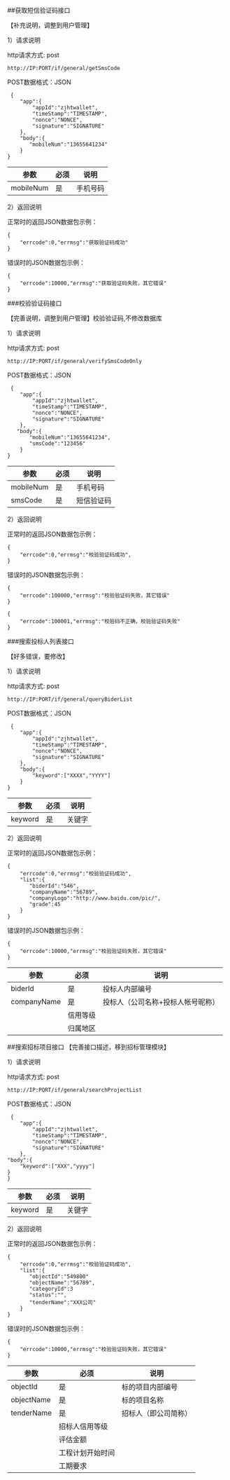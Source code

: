 ##获取短信验证码接口

【补充说明，调整到用户管理】

1）请求说明

http请求方式: post

    http://IP:PORT/if/general/getSmsCode


POST数据格式：JSON

     {
        "app":{
            "appId":"zjhtwallet",
            "timeStamp":"TIMESTAMP", 
            "nonce":"NONCE",
            "signature":"SIGNATURE"
        },
    	"body":{
	       "mobileNum":"13655641234"
	    }
    }


参数|必须|说明
------|------|-------
mobileNum|是|手机号码

2）返回说明

正常时的返回JSON数据包示例：

    {
        "errcode":0,"errmsg":"获取验证码成功"
    }

错误时的JSON数据包示例：

    {
        "errcode":10000,"errmsg":"获取验证码失败，其它错误"
    }



###校验验证码接口

【完善说明，调整到用户管理】校验验证码,不修改数据库

1）请求说明

http请求方式: post

    http://IP:PORT/if/general/verifySmsCodeOnly


POST数据格式：JSON

     {
        "app":{
            "appId":"zjhtwallet",
            "timeStamp":"TIMESTAMP", 
            "nonce":"NONCE",
            "signature":"SIGNATURE"
        },
	   "body":{
	       "mobileNum":"13655641234",
	       "smsCode":"123456"
	    }
    }


参数|必须|说明
------|------|-------
mobileNum|是|手机号码
smsCode|是|短信验证码

2）返回说明

正常时的返回JSON数据包示例：

    {
        "errcode":0,"errmsg":"校验验证码成功",
    }

错误时的JSON数据包示例：

    {
        "errcode":100000,"errmsg":"校验验证码失败，其它错误"
    }

    {
        "errcode":100001,"errmsg":"校验码不正确，校验验证码失败"
    }



###搜索投标人列表接口

【好多错误，要修改】

1）请求说明

http请求方式: post

    http://IP:PORT/if/general/queryBiderList


POST数据格式：JSON

     {
        "app":{
            "appId":"zjhtwallet",
            "timeStamp":"TIMESTAMP", 
            "nonce":"NONCE",
            "signature":"SIGNATURE"
        },
        "body":{
            "keyword":["XXXX","YYYY"]
        }
    }


参数|必须|说明
------|------|-------
keyword|是|关键字

2）返回说明

正常时的返回JSON数据包示例：

    {
        "errcode":0,"errmsg":"校验验证码成功",
        "list":{
           "biderId":"546",
           "companyName":"56789",
           "companyLogo":"http://www.baidu.com/pic/",
           "grade":45
        }
    }

错误时的JSON数据包示例：

    {
        "errcode":10000,"errmsg":"校验验证码失败，其它错误"
    }


参数|必须|说明
----|----|----
biderId|是|投标人内部编号
companyName|是|投标人（公司名称+投标人帐号昵称）
||信用等级
||归属地区


##搜索招标项目接口
【完善接口描述，移到招标管理模块】

1）请求说明

http请求方式: post

    http://IP:PORT/if/general/searchProjectList


POST数据格式：JSON

     {
        "app":{
            "appId":"zjhtwallet",
            "timeStamp":"TIMESTAMP", 
            "nonce":"NONCE",
            "signature":"SIGNATURE"
        },
	"body":{
	    "keyword":["XXX","yyyy"]
	}
    }


参数|必须|说明
------|------|-------
keyword|是|关键字

2）返回说明

正常时的返回JSON数据包示例：

    {
        "errcode":0,"errmsg":"校验验证码成功",
        "list":{
           "objectId":"549800"
           "objectName":"56789",
           "categoryId":3
           "status":"",
           "tenderName":"XXX公司"
        }
    }

错误时的JSON数据包示例：

    {
        "errcode":10000,"errmsg":"校验验证码失败，其它错误"
    }


参数|必须|说明
----|----|----
objectId|是|标的项目内部编号
objectName|是|标的项目名称
tenderName|是|招标人（即公司简称）
||招标人信用等级
||评估金额
||工程计划开始时间
||工期要求